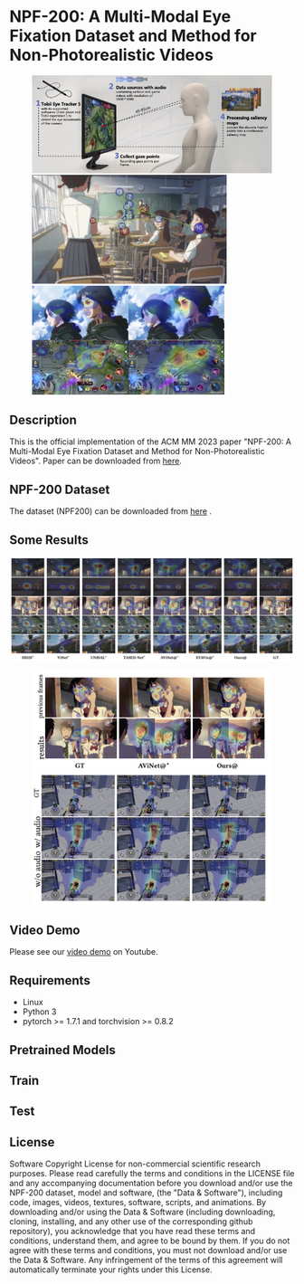 # NPF-200: A Multi-Modal Eye Fixation Dataset and Method for Non-Photorealistic Videos
<figure class="third">
    <img src="https://github.com/Yangziyu/NPF200/blob/main/img/teaser1.jpg">
    <img src="https://github.com/Yangziyu/NPF200/blob/main/img/teaser2.jpg">
    <img src="https://github.com/Yangziyu/NPF200/blob/main/img/teaser3.jpg">
</figure>


## Description
This is the official implementation of the ACM MM 2023 paper "NPF-200: A Multi-Modal Eye Fixation Dataset and Method for Non-Photorealistic Videos". Paper can be downloaded from [here](https://arxiv.org/pdf/2308.12163v1.pdf).

## NPF-200 Dataset
The dataset (NPF200) can be downloaded from [here](https://figshare.com/s/9b45d1bdc790db3ee843) .

## Some Results
<center>
    <img src="https://github.com/Yangziyu/NPF200/blob/main/img/results1.png">
</center>
<figure class="half">
    <img src="https://github.com/Yangziyu/NPF200/blob/main/img/results2.png">
    <img src="https://github.com/Yangziyu/NPF200/blob/main/img/results3.png">
</figure>


## Video Demo
Please see our [video demo](https://www.youtube.com/watch?v=r4XWogTQEzc) on Youtube.

## Requirements
- Linux
- Python 3
- pytorch >= 1.7.1 and torchvision >= 0.8.2

## Pretrained Models

## Train

## Test

## License
Software Copyright License for non-commercial scientific research purposes. Please read carefully the terms and conditions in the LICENSE file and any accompanying documentation before you download and/or use the NPF-200 dataset, model and software, (the "Data & Software"), including code, images, videos, textures, software, scripts, and animations. By downloading and/or using the Data & Software (including downloading, cloning, installing, and any other use of the corresponding github repository), you acknowledge that you have read these terms and conditions, understand them, and agree to be bound by them. If you do not agree with these terms and conditions, you must not download and/or use the Data & Software. Any infringement of the terms of this agreement will automatically terminate your rights under this License.




